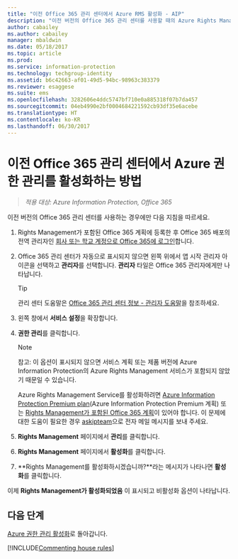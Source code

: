 ```yaml
---
title: "이전 Office 365 관리 센터에서 Azure RMS 활성화 - AIP"
description: "이전 버전의 Office 365 관리 센터를 사용할 때의 Azure Rights Management 서비스 활성화 지침을 제공합니다."
author: cabailey
ms.author: cabailey
manager: mbaldwin
ms.date: 05/18/2017
ms.topic: article
ms.prod: 
ms.service: information-protection
ms.technology: techgroup-identity
ms.assetid: b6c42663-af01-49d5-94bc-98963c383379
ms.reviewer: esaggese
ms.suite: ems
ms.openlocfilehash: 3282606e4ddc5747bf710e0a885318f07b7da457
ms.sourcegitcommit: 04eb4990e2bf0004684221592cb93df35e6acebe
ms.translationtype: HT
ms.contentlocale: ko-KR
ms.lasthandoff: 06/30/2017
---
```

# 이전 Office 365 관리 센터에서 Azure 권한 관리를 활성화하는 방법
<a id="how-to-activate-azure-rights-management-from-the-old-office-365-admin-center" class="xliff"></a>

>*적용 대상: Azure Information Protection, Office 365*


이전 버전의 Office 365 관리 센터를 사용하는 경우에만 다음 지침을 따르세요.

1. Rights Management가 포함된 Office 365 계획에 등록한 후 Office 365 배포의 전역 관리자인 [회사 또는 학교 계정으로 Office 365에 로그인](https://portal.office.com/)합니다.

2. Office 365 관리 센터가 자동으로 표시되지 않으면 왼쪽 위에서 앱 시작 관리자 아이콘을 선택하고 **관리자**를 선택합니다. **관리자** 타일은 Office 365 관리자에게만 나타납니다.

    > [!TIP]
    > 관리 센터 도움말은 [Office 365 관리 센터 정보 - 관리자 도움말](https://support.office.com/article/About-the-Office-365-admin-center-Admin-Help-58537702-d421-4d02-8141-e128e3703547)을 참조하세요.

3. 왼쪽 창에서 **서비스 설정**을 확장합니다.

4.  **권한 관리**를 클릭합니다.

    > [!NOTE]
    >참고: 이 옵션이 표시되지 않으면 서비스 계획 또는 제품 버전에 Azure Information Protection의 Azure Rights Management 서비스가 포함되지 않았기 때문일 수 있습니다.
    >
    >Azure Rights Management Service를 활성화하려면 [Azure Information Protection Premium plan](https://www.microsoft.com/cloud-platform/azure-information-protection-pricing)(Azure Information Protection Premium 계획) 또는 [Rights Management가 포함된 Office 365 계획](http://download.microsoft.com/download/E/C/F/ECF42E71-4EC0-48FF-AA00-577AC14D5B5C/Azure_Information_Protection_licensing_datasheet_EN-US.pdf)이 있어야 합니다. 이 문제에 대한 도움이 필요한 경우 [askipteam](mailto:askipteam?subject=I%20cannot%20activate%20RMS)으로 전자 메일 메시지를 보내 주세요.

5. **Rights Management** 페이지에서 **관리**를 클릭합니다.

6. **Rights Management** 페이지에서 **활성화**를 클릭합니다.

7. **Rights Management를 활성화하시겠습니까?**라는 메시지가 나타나면 **활성화**를 클릭합니다.

이제 **Rights Management가 활성화되었음** 이 표시되고 비활성화 옵션이 나타납니다.

## 다음 단계
<a id="next-steps" class="xliff"></a>
[Azure 권한 관리 활성화](activate-service.md)로 돌아갑니다.

[!INCLUDE[Commenting house rules](../includes/houserules.md)]
